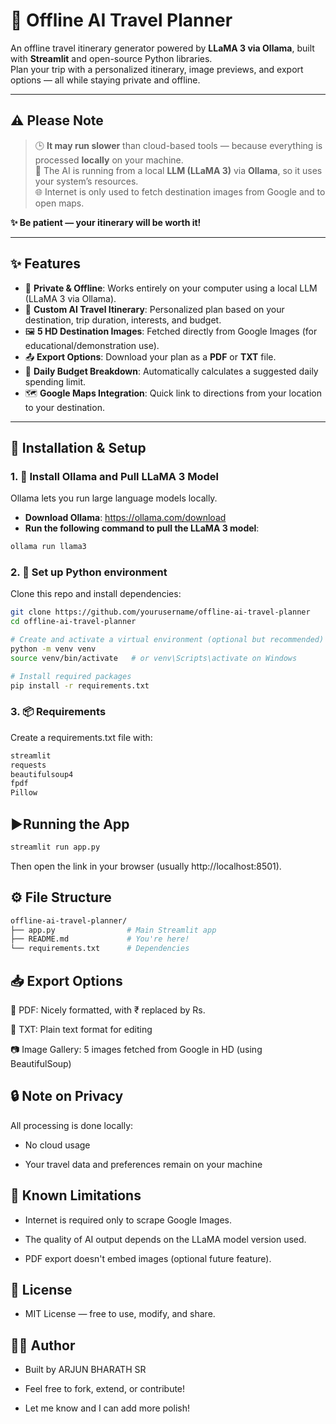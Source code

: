 # 🧭 Offline AI Travel Planner

An offline travel itinerary generator powered by **LLaMA 3 via Ollama**, built with **Streamlit** and open-source Python libraries.  
Plan your trip with a personalized itinerary, image previews, and export options — all while staying private and offline.

---
## ⚠️ Please Note

> 🕒 **It may run slower** than cloud-based tools — because everything is processed **locally** on your machine.  
> 🧠 The AI is running from a local **LLM (LLaMA 3)** via **Ollama**, so it uses your system’s resources.  
> 🌐 Internet is only used to fetch destination images from Google and to open maps.

**✨ Be patient — your itinerary will be worth it!**

---
## ✨ Features

- 🔐 **Private & Offline**: Works entirely on your computer using a local LLM (LLaMA 3 via Ollama).
- 📍 **Custom AI Travel Itinerary**: Personalized plan based on your destination, trip duration, interests, and budget.
- 🖼️ **5 HD Destination Images**: Fetched directly from Google Images (for educational/demonstration use).
- 📤 **Export Options**: Download your plan as a **PDF** or **TXT** file.
- 💸 **Daily Budget Breakdown**: Automatically calculates a suggested daily spending limit.
- 🗺️ **Google Maps Integration**: Quick link to directions from your location to your destination.

---

## 🚀 Installation & Setup

### 1. 🧠 Install Ollama and Pull LLaMA 3 Model

Ollama lets you run large language models locally.

- **Download Ollama**: https://ollama.com/download  
- **Run the following command to pull the LLaMA 3 model**:

```bash
ollama run llama3
```
### 2. 🐍 Set up Python environment
Clone this repo and install dependencies:
```bash
git clone https://github.com/yourusername/offline-ai-travel-planner
cd offline-ai-travel-planner

# Create and activate a virtual environment (optional but recommended)
python -m venv venv
source venv/bin/activate   # or venv\Scripts\activate on Windows

# Install required packages
pip install -r requirements.txt
```
### 3. 📦 Requirements
Create a requirements.txt file with:
```bash
streamlit
requests
beautifulsoup4
fpdf
Pillow
```
## ▶️Running the App
```bash
streamlit run app.py
```
Then open the link in your browser (usually http://localhost:8501).
## ⚙️ File Structure
```bash
offline-ai-travel-planner/
├── app.py                # Main Streamlit app
├── README.md             # You're here!
└── requirements.txt      # Dependencies
```
## 📥 Export Options
📄 PDF: Nicely formatted, with ₹ replaced by Rs.

📝 TXT: Plain text format for editing

📷 Image Gallery: 5 images fetched from Google in HD (using BeautifulSoup)

## 🔒 Note on Privacy
All processing is done locally:

- No cloud usage

- Your travel data and preferences remain on your machine
## 📌 Known Limitations
- Internet is required only to scrape Google Images.

- The quality of AI output depends on the LLaMA model version used.

- PDF export doesn't embed images (optional future feature).
## 📜 License
- MIT License — free to use, modify, and share.
## 👨‍💻 Author
- Built by ARJUN BHARATH SR

- Feel free to fork, extend, or contribute!

- Let me know and I can add more polish!
